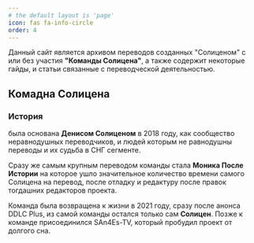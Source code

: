 ```yaml
---
# the default layout is 'page'
icon: fas fa-info-circle
order: 4
---
```


Данный сайт является архивом переводов созданных "Солиценом" с или без участия **"Команды Солицена"**, а также содержит некоторые гайды, и статьи связанные с переводческой деятельностью.

## Комадна Солицена
### История
была основана **Денисом Солиценом** в 2018 году, как сообщество неравнодушных переводчиков, и людей которым не равнодушны переводы и их судьба в СНГ сегменте. 

Сразу же самым крупным переводом команды стала **Моника После Истории** на которое ушло значительное количество времени самого Солицена на перевод, после отладку и редактуру после правок тогдашних редакторов проекта.

Команда была возвращена к жизни в 2021 году, сразу после анонса DDLC Plus, из самой команды остался только сам **Солицен**. Позже к команде присоединился SAn4Es-TV, который пробудил проект от долгого сна. 

